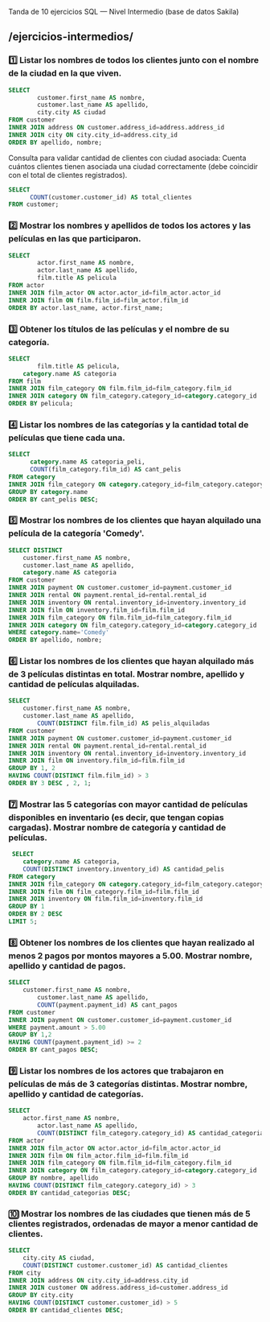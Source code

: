 Tanda de 10 ejercicios SQL — Nivel Intermedio (base de datos Sakila)

## /ejercicios-intermedios/

### 1️⃣ Listar los nombres de todos los clientes junto con el nombre de la ciudad en la que viven.

```sql
SELECT 
    	customer.first_name AS nombre, 
    	customer.last_name AS apellido, 
    	city.city AS ciudad
FROM customer
INNER JOIN address ON customer.address_id=address.address_id
INNER JOIN city ON city.city_id=address.city_id
ORDER BY apellido, nombre;
```
Consulta para validar cantidad de clientes con ciudad asociada:
Cuenta cuántos clientes tienen asociada una ciudad correctamente (debe coincidir con el total de clientes registrados).

```sql
SELECT
	  COUNT(customer.customer_id) AS total_clientes
FROM customer;
```

### 2️⃣ Mostrar los nombres y apellidos de todos los actores y las películas en las que participaron.

```sql
SELECT 
    	actor.first_name AS nombre, 
    	actor.last_name AS apellido, 
    	film.title AS pelicula
FROM actor
INNER JOIN film_actor ON actor.actor_id=film_actor.actor_id
INNER JOIN film ON film.film_id=film_actor.film_id
ORDER BY actor.last_name, actor.first_name;
```

### 3️⃣ Obtener los títulos de las películas y el nombre de su categoría.

```sql
SELECT 
    	film.title AS pelicula, 
   	category.name AS categoria
FROM film
INNER JOIN film_category ON film.film_id=film_category.film_id
INNER JOIN category ON film_category.category_id=category.category_id
ORDER BY pelicula;
```

### 4️⃣ Listar los nombres de las categorías y la cantidad total de películas que tiene cada una.

```sql
SELECT 
	  category.name AS categoria_peli, 
	  COUNT(film_category.film_id) AS cant_pelis 
FROM category
INNER JOIN film_category ON category.category_id=film_category.category_id
GROUP BY category.name
ORDER BY cant_pelis DESC;
```

### 5️⃣ Mostrar los nombres de los clientes que hayan alquilado una película de la categoría 'Comedy'.

```sql
SELECT DISTINCT
	customer.first_name AS nombre, 
	customer.last_name AS apellido, 
	category.name AS categoria 
FROM customer
INNER JOIN payment ON customer.customer_id=payment.customer_id
INNER JOIN rental ON payment.rental_id=rental.rental_id
INNER JOIN inventory ON rental.inventory_id=inventory.inventory_id
INNER JOIN film ON inventory.film_id=film.film_id
INNER JOIN film_category ON film.film_id=film_category.film_id
INNER JOIN category ON film_category.category_id=category.category_id
WHERE category.name='Comedy'
ORDER BY apellido, nombre;
```

### 6️⃣ Listar los nombres de los clientes que hayan alquilado más de 3 películas distintas en total. Mostrar nombre, apellido y cantidad de películas alquiladas.

```sql
SELECT
	customer.first_name AS nombre,
	customer.last_name AS apellido,
    	COUNT(DISTINCT film.film_id) AS pelis_alquiladas
FROM customer
INNER JOIN payment ON customer.customer_id=payment.customer_id
INNER JOIN rental ON payment.rental_id=rental.rental_id    
INNER JOIN inventory ON rental.inventory_id=inventory.inventory_id
INNER JOIN film ON inventory.film_id=film.film_id
GROUP BY 1, 2 
HAVING COUNT(DISTINCT film.film_id) > 3
ORDER BY 3 DESC , 2, 1;
```

### 7️⃣ Mostrar las 5 categorías con mayor cantidad de películas disponibles en inventario (es decir, que tengan copias cargadas). Mostrar nombre de categoría y cantidad de películas.

```sql
 SELECT  
	category.name AS categoria,
	COUNT(DISTINCT inventory.inventory_id) AS cantidad_pelis
FROM category
INNER JOIN film_category ON category.category_id=film_category.category_id
INNER JOIN film ON film_category.film_id=film.film_id
INNER JOIN inventory ON film.film_id=inventory.film_id
GROUP BY 1
ORDER BY 2 DESC
LIMIT 5;
```

### 8️⃣ Obtener los nombres de los clientes que hayan realizado al menos 2 pagos por montos mayores a 5.00. Mostrar nombre, apellido y cantidad de pagos.

```sql
SELECT 
	customer.first_name AS nombre,
    	customer.last_name AS apellido,	
    	COUNT(payment.payment_id) AS cant_pagos
FROM customer 
INNER JOIN payment ON customer.customer_id=payment.customer_id
WHERE payment.amount > 5.00
GROUP BY 1,2
HAVING COUNT(payment.payment_id) >= 2
ORDER BY cant_pagos DESC;
```

### 9️⃣ Listar los nombres de los actores que trabajaron en películas de más de 3 categorías distintas. Mostrar nombre, apellido y cantidad de categorías.

```sql
SELECT
	actor.first_name AS nombre,
    	actor.last_name AS apellido,
    	COUNT(DISTINCT film_category.category_id) AS cantidad_categorias
FROM actor
INNER JOIN film_actor ON actor.actor_id=film_actor.actor_id
INNER JOIN film ON film_actor.film_id=film.film_id
INNER JOIN film_category ON film.film_id=film_category.film_id
INNER JOIN category ON film_category.category_id=category.category_id
GROUP BY nombre, apellido
HAVING COUNT(DISTINCT film_category.category_id) > 3
ORDER BY cantidad_categorias DESC;
```

### 🔟 Mostrar los nombres de las ciudades que tienen más de 5 clientes registrados, ordenadas de mayor a menor cantidad de clientes.

```sql
SELECT 
	city.city AS ciudad,
	COUNT(DISTINCT customer.customer_id) AS cantidad_clientes
FROM city
INNER JOIN address ON city.city_id=address.city_id
INNER JOIN customer ON address.address_id=customer.address_id
GROUP BY city.city
HAVING COUNT(DISTINCT customer.customer_id) > 5
ORDER BY cantidad_clientes DESC;
```
